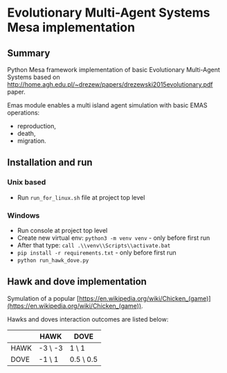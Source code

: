 
# Evolutionary Multi-Agent Systems  Mesa implementation  
  
## Summary  
  
Python Mesa framework implementation of basic Evolutionary Multi-Agent Systems based on http://home.agh.edu.pl/~drezew/papers/drezewski2015evolutionary.pdf paper.  
  
Emas module enables a multi island agent simulation with basic EMAS operations: 
* reproduction, 
* death, 
* migration.
  
  
## Installation and run
### Unix based
  
  * Run `run_for_linux.sh` file at project top level
  
### Windows
  * Run console at project top level
  * Create new virtual env: `python3 -m venv venv` - only before first run
  * After that type: `call .\\venv\\Scripts\\activate.bat`
  * `pip install -r requirements.txt` - only before first run
  * `python run_hawk_dove.py`
  
## Hawk and dove implementation

Symulation of a popular [https://en.wikipedia.org/wiki/Chicken_(game)](https://en.wikipedia.org/wiki/Chicken_(game)). 

Hawks and doves interaction outcomes are listed below:

|  | HAWK | DOVE |
|--|--|--|
| HAWK | -3 \ -3 | 1 \ 1 |
| DOVE |-1 \ 1  | 0.5 \ 0.5 |